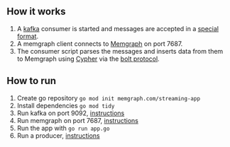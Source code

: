 ## How it works
1. A [kafka](https://kafka.apache.org) consumer is started and messages are accepted in a [special format](../../kafka).
2. A memgraph client connects to [Memgraph](https://memgraph.com/) on port 7687.
3. The consumer script parses the messages and inserts data from them to Memgraph using [Cypher](https://opencypher.org/) via the [bolt protocol](https://en.wikipedia.org/wiki/Bolt_\(network_protocol\)).

## How to run

1. Create go repository `go mod init memgraph.com/streaming-app`
2. Install dependencies `go mod tidy`
3. Run kafka on port 9092, [instructions](../../kafka)
4. Run memgraph on port 7687, [instructions](../../memgraph)
5. Run the app with `go run app.go`
6. Run a producer, [instructions](../../kafka/producer)
